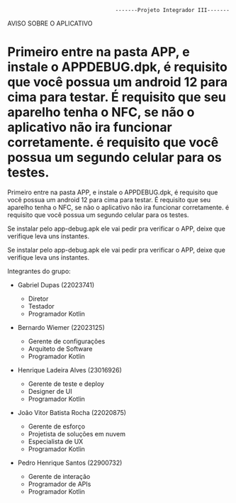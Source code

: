                                       -------Projeto Integrador III-------


AVISO SOBRE O APLICATIVO


Primeiro entre na pasta APP, e instale o APPDEBUG.dpk, é requisito que você possua um android 12 para cima para testar. É requisito que seu aparelho tenha o NFC, se não o aplicativo não ira funcionar corretamente.
é requisito que você possua um segundo celular para os testes.
=======

Primeiro entre na pasta APP, e instale o APPDEBUG.dpk, é requisito que você possua um android 12 para cima para testar. É requisito que seu aparelho tenha o NFC, se não o aplicativo não ira funcionar corretamente.
é requisito que você possua um segundo celular para os testes.

Se instalar pelo app-debug.apk ele vai pedir pra verificar o APP, deixe que verifique leva uns instantes.



Se instalar pelo app-debug.apk ele vai pedir pra verificar o APP, deixe que verifique leva uns instantes.




Integrantes do grupo:

- Gabriel Dupas (22023741)
  - Diretor
  - Testador
  - Programador Kotlin

- Bernardo Wiemer (22023125)
  - Gerente de configurações
  - Arquiteto de Software
  - Programador Kotlin

- Henrique Ladeira Alves (23016926)
  - Gerente de teste e deploy
  - Designer de UI
  - Programador Kotlin

- João Vitor Batista Rocha (22020875)
  - Gerente de esforço
  - Projetista de soluções em nuvem
  - Especialista de UX
  - Programador Kotlin

- Pedro Henrique Santos (22900732)
  - Gerente de interação
  - Programador de APIs
  - Programador Kotlin
 
